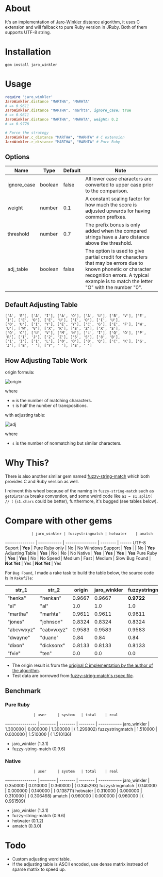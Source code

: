 # About

It's an implementation of [Jaro-Winkler distance](http://en.wikipedia.org/wiki/Jaro%E2%80%93Winkler_distance) algorithm, it uses C extension and will fallback to pure Ruby version in JRuby. Both of them supports UTF-8 string.

# Installation

```
gem install jaro_winkler
```

# Usage

```ruby
require 'jaro_winkler'
JaroWinkler.distance "MARTHA", "MARHTA"
# => 0.9611
JaroWinkler.distance "MARTHA", "marhta", ignore_case: true
# => 0.9611
JaroWinkler.distance "MARTHA", "MARHTA", weight: 0.2
# => 0.9778

# Force the strategy
JaroWinkler.c_distance "MARTHA", "MARHTA" # C extension
JaroWinkler.r_distance "MARTHA", "MARHTA" # Pure Ruby
```

## Options

Name        | Type    | Default | Note
----------- | ------  | ------- | ------------------------------------------------------------------------------------------------------------
ignore_case | boolean | false   | All lower case characters are converted to upper case prior to the comparison.
weight      | number  | 0.1     | A constant scaling factor for how much the score is adjusted upwards for having common prefixes.
threshold   | number  | 0.7     | The prefix bonus is only added when the compared strings have a Jaro distance above the threshold.
adj_table   | boolean | false   | The option is used to give partial credit for characters that may be errors due to known phonetic or character recognition errors. A typical example is to match the letter "O" with the number "0".

## Default Adjusting Table

```
['A', 'E'], ['A', 'I'], ['A', 'O'], ['A', 'U'], ['B', 'V'], ['E', 'I'], ['E', 'O'], ['E', 'U'], ['I', 'O'], ['I', 'U'],
['O', 'U'], ['I', 'Y'], ['E', 'Y'], ['C', 'G'], ['E', 'F'], ['W', 'U'], ['W', 'V'], ['X', 'K'], ['S', 'Z'], ['X', 'S'],
['Q', 'C'], ['U', 'V'], ['M', 'N'], ['L', 'I'], ['Q', 'O'], ['P', 'R'], ['I', 'J'], ['2', 'Z'], ['5', 'S'], ['8', 'B'],
['1', 'I'], ['1', 'L'], ['0', 'O'], ['0', 'Q'], ['C', 'K'], ['G', 'J'], ['E', ' '], ['Y', ' '], ['S', ' ']
```

## How Adjusting Table Work

origin formula:

![origin](https://chart.googleapis.com/chart?cht=tx&chl=%5Cbegin%7Bcases%7D%200%20%26%20m%3D0%20%5C%5C%20%5Cfrac%20%7B%201%20%7D%7B%203%20%7D%20(%5Cfrac%20%7B%20m%20%7D%7B%20%5Cleft%7C%20s1%20%5Cright%7C%20%20%7D%20%2B%5Cfrac%20%7B%20m%20%7D%7B%20%5Cleft%7C%20s2%20%5Cright%7C%20%20%7D%20%2B%5Cfrac%20%7B%20m-t%20%7D%7B%20m%20%7D%20)%20%26%20others%20%5Cend%7Bcases%7D)

where

- `m` is the number of matching characters.
- `t` is half the number of transpositions.

with adjusting table:

![adj](https://chart.googleapis.com/chart?cht=tx&chl=%5Cbegin%7Bcases%7D%200%20%26%20m%3D0%20%5C%5C%20%5Cfrac%20%7B%201%20%7D%7B%203%20%7D%20(%5Cfrac%20%7B%20%5Cfrac%20%7B%20s%20%7D%7B%2010%20%7D%20%2Bm%20%7D%7B%20%5Cleft%7C%20s1%20%5Cright%7C%20%20%7D%20%2B%5Cfrac%20%7B%20%5Cfrac%20%7B%20s%20%7D%7B%2010%20%7D%20%2Bm%20%7D%7B%20%5Cleft%7C%20s2%20%5Cright%7C%20%20%7D%20%2B%5Cfrac%20%7B%20m-t%20%7D%7B%20m%20%7D%20)%20%26%20others%20%5Cend%7Bcases%7D)

where

- `s` is the number of nonmatching but similar characters.

# Why This?

There is also another similar gem named [fuzzy-string-match](https://github.com/kiyoka/fuzzy-string-match) which both provides C and Ruby version as well.

I reinvent this wheel because of the naming in `fuzzy-string-match` such as `getDistance` breaks convention, and some weird code like `a1 = s1.split( // )` (`s1.chars` could be better), furthermore, it's bugged (see tables below).

# Compare with other gems

                | jaro_winkler | fuzzystringmatch | hotwater    | amatch
--------------- | ------------ | ---------------- | --------    | ------
UTF-8 Suport    | **Yes**      | Pure Ruby only   | No          | No
Windows Support | **Yes**      |                  | No          | **Yes**
Adjusting Table | **Yes**      | No               | No          | No
Native          | **Yes**      | **Yes**          | **Yes**     | **Yes**
Pure Ruby       | **Yes**      | **Yes**          | No          | No
Speed           | Medium       | Fast             | Medium      | Slow
Bug Found       | **Not Yet**  | Yes              | **Not Yet** | Yes

For `Bug Found`, I made a rake task to build the table below, the source code is in `Rakefile`:

str_1      | str_2      | origin | jaro_winkler | fuzzystringmatch | hotwater | amatch
---        | ---        | ---    | ---          | ---              | ---      | ---
"henka"    | "henkan"   | 0.9667 | 0.9667       | **0.9722**       | 0.9667   | **0.9444**
"al"       | "al"       | 1.0    | 1.0          | 1.0              | 1.0      | 1.0
"martha"   | "marhta"   | 0.9611 | 0.9611       | 0.9611           | 0.9611   | **0.9444**
"jones"    | "johnson"  | 0.8324 | 0.8324       | 0.8324           | 0.8324   | **0.7905**
"abcvwxyz" | "cabvwxyz" | 0.9583 | 0.9583       | 0.9583           | 0.9583   | 0.9583
"dwayne"   | "duane"    | 0.84   | 0.84         | 0.84             | 0.84     | **0.8222**
"dixon"    | "dicksonx" | 0.8133 | 0.8133       | 0.8133           | 0.8133   | **0.7667**
"fvie"     | "ten"      | 0.0    | 0.0          | 0.0              | 0.0      | 0.0

- The origin result is from the [original C implementation by the author of the algorithm](http://web.archive.org/web/20100227020019/http://www.census.gov/geo/msb/stand/strcmp.c).
- Test data are borrowed from [fuzzy-string-match's rspec file](https://github.com/kiyoka/fuzzy-string-match/blob/master/test/basic_pure_spec.rb).

## Benchmark

### Pure Ruby

                 | user     | system   | total    | real
---------------- | -------- | -------- | -------- | ------------
jaro_winkler     | 1.300000 | 0.000000 | 1.300000 | (  1.299802)
fuzzystringmatch | 1.510000 | 0.000000 | 1.510000 | (  1.510136)

- jaro_winkler (1.3.1)
- fuzzy-string-match (0.9.6)

### Native

                 | user     | system   | total    | real
---------------- | -------- | -------- | -------- | ------------
jaro_winkler     | 0.350000 | 0.010000 | 0.360000 | (  0.345293)
fuzzystringmatch | 0.140000 | 0.000000 | 0.140000 | (  0.138711)
hotwater         | 0.310000 | 0.000000 | 0.310000 | (  0.306498)
amatch           | 0.960000 | 0.000000 | 0.960000 | (  0.961509)

- jaro_winkler (1.3.1)
- fuzzy-string-match (0.9.6)
- hotwater (0.1.2)
- amatch (0.3.0)

# Todo

- Custom adjusting word table.
- If the adjusting table is ASCII encoded, use dense matrix instread of sparse matrix to speed up.
